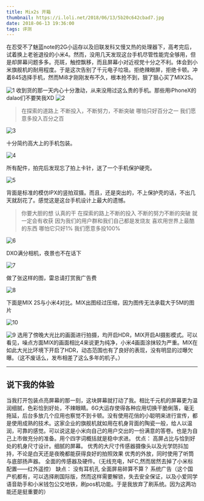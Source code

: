 ```yaml
---
title: Mix2s 开箱
thumbnail: https://i.loli.net/2018/06/13/5b20c642cbad7.jpg
date: 2018-06-13 19:36:00
tags: 评测
---
```

在忍受不了魅蓝note的2G小运存以及旧联发科又慢又热的处理器下，高考完后，试着换上老爸退役的小米4。然而，没用几天发现这台手机尽管性能完全够用，但是却屏幕问题多多。亮斑，触控飘移，而且屏幕小对近视党十分之不利。体会到小米旗舰机的耐用程度。于是这次告别了千元电子垃圾。拒绝辣眼屏，拒绝卡顿。冲着845选择手机，然而Mi8才刚刚发布不久，根本抢不到，狠了狠心买了MIX2S。

<!-- more -->

![1][2]
收到货的那一天内心十分激动，从来没用过这么贵的手机。那些用iPhoneX的dalao们不要笑我XD
![2][3]

> 在探索的道路上
不断投入，不断努力，不断突破
哪怕只好百分之一
我们愿意多投入百分之百

![3][4]

十分简约高大上的手机包装。

![4][5]

所有配件，拍完后发现忘了拍上卡针，送了一个手机保护硬壳。

![5][6]

背面是标准的模仿IPX的竖拍双摄。而且，还是突出的，不上保护壳的话，不出几天就刮花了。感觉这是这台手机设计上最大的遗憾。
>你要大胆的想
认真的干
在探索的路上不断的投入
不断的努力不断的突破
就一定会有收获
因为我们的用户群和我们自己都是发烧友
喜欢用世界上最酷的东西
哪怕它只好1%
我们愿意多投100%

![6][7]

DXO满分相机，夜景也不在话下

![7][8]

做了张这样的图，雷总请打赏我广告费

![8][9]

下面是MIX 2S与小米4对比。MIX出图经过压缩，因为图传无法承载大于5M的图片

![10][10]

![9][11]
选用了傍晚大光比的画面进行拍摄，均开启HDR，MIX开启AI摄影模式。可以看见，噪点方面MIX的画面相比4来说更为纯净，小米4画面涂抹较为严重。MIX在如此大光比环境下开启了HDR，动态范围也有了良好的表现，没有明显的过曝欠曝。（这不废话么，发布相差了这么多年的机子。）


----------
## 说下我的体验 ##
当我打开包装点亮屏幕的那一刻，这块屏幕就打动了我。相比千元机的屏幕更为温润细腻，色彩恰到好处，不辣眼睛。6G大运存使得各种应用切换干脆俐落，毫无拖延，后台多放几个应用也察觉不到卡顿。没有使用花俏的小聪明来进行宣传，都是使用成熟的技术。这家企业的旗舰机就如用在机身背面的陶瓷一般，给人以温润，可靠的感觉。可以说这是小米向自己的用户交出的一份满意的答卷。也是为自己上市做充分的准备。用个四字词概括就是稳中求进。
优点：
高屏占比与恰到好处的机身尺寸设计。细腻的屏幕。
优秀的大尺寸传感器摄像头以及光学防抖加持，不论是白天还是夜晚都能获得良好的拍照效果
优秀的外放，同时使用了听筒与底部扬声器。
全面的传感器及硬件。（无线充电，NFC,然而居然去掉了小米标配置——红外遥控）
缺点：
没有耳机孔
全面屏易碎算不算？
系统广告（这个国产机都有，可以选择刷国际版，然而这样需要解锁，失去安全保证，以及小爱同学语音助手和小米钱包公交地铁，刷pos机功能。于是我放弃了刷系统。因为这两功能还是挺重要的）

  [1]: https://i.loli.net/2018/06/13/5b20c642cbad7.jpg
  [2]: https://i.loli.net/2018/06/13/5b20c8ee1e934.jpg
  [3]: https://i.loli.net/2018/06/13/5b20cb225852a.jpg
  [4]: https://i.loli.net/2018/06/13/5b20ce21a933a.jpg
  [5]: https://i.loli.net/2018/06/13/5b20cfabd1cd7.jpg
  [6]: https://i.loli.net/2018/06/13/5b20d07dec13a.jpg
  [7]: https://i.loli.net/2018/06/13/5b20f40f0d5c9.jpg
  [8]: https://i.loli.net/2018/06/13/5b20f964d0e41.jpg
  [9]: https://i.loli.net/2018/06/13/5b20fc73ead78.jpg
  [10]: https://i.loli.net/2018/06/13/5b20fe66aee27.jpg
  [11]: https://i.loli.net/2018/06/13/5b20feb68c2bf.jpg

